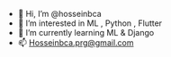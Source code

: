 - 👋 Hi, I’m @hosseinbca
- 👀 I’m interested in ML , Python , Flutter
- 🌱 I’m currently learning ML & Django
- 📫 Hosseinbca.prg@gmail.com
<!---
hosseinbca/hosseinbca is a ✨ special ✨ repository because its `README.md` (this file) appears on your GitHub profile.
You can click the Preview link to take a look at your changes.
--->
